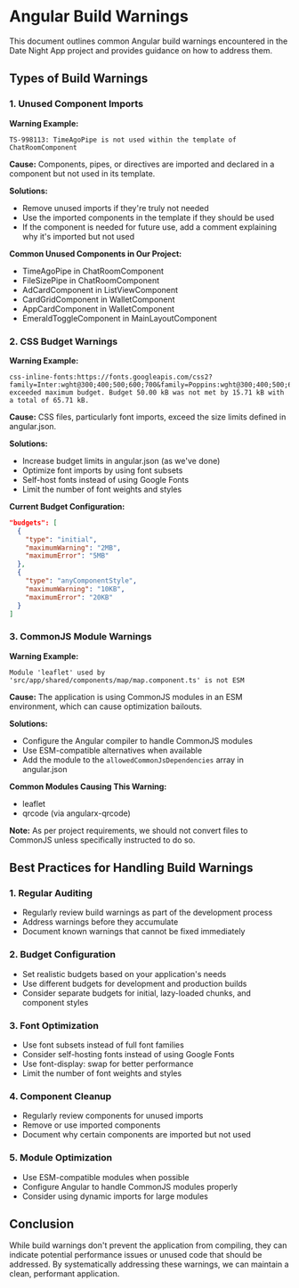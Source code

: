 # Angular Build Warnings

This document outlines common Angular build warnings encountered in the Date Night App project and provides guidance on how to address them.

## Types of Build Warnings

### 1. Unused Component Imports

**Warning Example:**

```
TS-998113: TimeAgoPipe is not used within the template of ChatRoomComponent
```

**Cause:**
Components, pipes, or directives are imported and declared in a component but not used in its template.

**Solutions:**

- Remove unused imports if they're truly not needed
- Use the imported components in the template if they should be used
- If the component is needed for future use, add a comment explaining why it's imported but not used

**Common Unused Components in Our Project:**

- TimeAgoPipe in ChatRoomComponent
- FileSizePipe in ChatRoomComponent
- AdCardComponent in ListViewComponent
- CardGridComponent in WalletComponent
- AppCardComponent in WalletComponent
- EmeraldToggleComponent in MainLayoutComponent

### 2. CSS Budget Warnings

**Warning Example:**

```
css-inline-fonts:https://fonts.googleapis.com/css2?family=Inter:wght@300;400;500;600;700&family=Poppins:wght@300;400;500;600;700&family=Roboto+Mono&display=swap exceeded maximum budget. Budget 50.00 kB was not met by 15.71 kB with a total of 65.71 kB.
```

**Cause:**
CSS files, particularly font imports, exceed the size limits defined in angular.json.

**Solutions:**

- Increase budget limits in angular.json (as we've done)
- Optimize font imports by using font subsets
- Self-host fonts instead of using Google Fonts
- Limit the number of font weights and styles

**Current Budget Configuration:**

```json
"budgets": [
  {
    "type": "initial",
    "maximumWarning": "2MB",
    "maximumError": "5MB"
  },
  {
    "type": "anyComponentStyle",
    "maximumWarning": "10KB",
    "maximumError": "20KB"
  }
]
```

### 3. CommonJS Module Warnings

**Warning Example:**

```
Module 'leaflet' used by 'src/app/shared/components/map/map.component.ts' is not ESM
```

**Cause:**
The application is using CommonJS modules in an ESM environment, which can cause optimization bailouts.

**Solutions:**

- Configure the Angular compiler to handle CommonJS modules
- Use ESM-compatible alternatives when available
- Add the module to the `allowedCommonJsDependencies` array in angular.json

**Common Modules Causing This Warning:**

- leaflet
- qrcode (via angularx-qrcode)

**Note:** As per project requirements, we should not convert files to CommonJS unless specifically instructed to do so.

## Best Practices for Handling Build Warnings

### 1. Regular Auditing

- Regularly review build warnings as part of the development process
- Address warnings before they accumulate
- Document known warnings that cannot be fixed immediately

### 2. Budget Configuration

- Set realistic budgets based on your application's needs
- Use different budgets for development and production builds
- Consider separate budgets for initial, lazy-loaded chunks, and component styles

### 3. Font Optimization

- Use font subsets instead of full font families
- Consider self-hosting fonts instead of using Google Fonts
- Use font-display: swap for better performance
- Limit the number of font weights and styles

### 4. Component Cleanup

- Regularly review components for unused imports
- Remove or use imported components
- Document why certain components are imported but not used

### 5. Module Optimization

- Use ESM-compatible modules when possible
- Configure Angular to handle CommonJS modules properly
- Consider using dynamic imports for large modules

## Conclusion

While build warnings don't prevent the application from compiling, they can indicate potential performance issues or unused code that should be addressed. By systematically addressing these warnings, we can maintain a clean, performant application.
